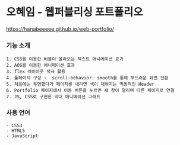 # 오혜임 - 웹퍼블리싱 포트폴리오

https://hanabeeeee.github.io/web-portfolio/

### 기능 소개

    1. CSS를 이용한 버블이 올라오는 텍스트 애니메이션 효과
    2. AOS를 이용한 애니메이션 효과
    3. flex 레이아웃 적극 활용
    4. 풀페이지 구성 -  scroll-behavior: smooth를 통해 부드러운 화면 전환
    5. 처음에는 투명했다가 페이지를 내리면 색이 채워지는 역동적인 Header
    6. Portfolio 페이지에서 이동 버튼을 누르면 새 창이 열리며 다른 페이지로 연결
    7. JS, CSS로 구현한 막대 애니메이션 그래프

### 사용 언어

    - CSS3
    - HTML5
    - JavaScript
